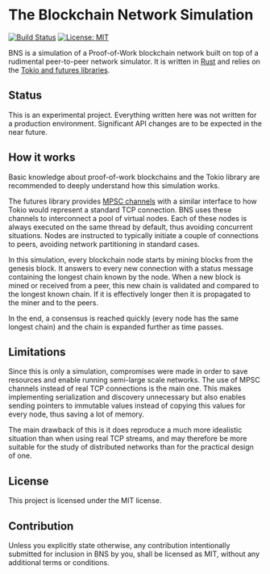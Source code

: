 The Blockchain Network Simulation
=================================

[![Build Status](https://travis-ci.org/pierre-l/blockchain_network_simulation.svg?branch=master)](https://travis-ci.org/pierre-l/blockchain_network_simulation)
[![License: MIT](https://img.shields.io/badge/License-MIT-brightgreen.svg)](https://opensource.org/licenses/MIT)

BNS is a simulation of a Proof-of-Work blockchain network built on top of a rudimental peer-to-peer network simulator. It is written in [Rust](https://www.rust-lang.org/en-US/) and relies on the [Tokio and futures libraries](https://tokio.rs/).

Status
------

This is an experimental project. Everything written here was not written for a production environment. Significant API changes are to be expected in the near future.

How it works
---
Basic knowledge about proof-of-work blockchains and the Tokio library are recommended to deeply understand how this simulation works.

The futures library provides [MPSC channels](https://docs.rs/futures/0.1/futures/sync/mpsc/fn.channel.html) with a similar interface to how Tokio would represent a standard TCP connection. BNS uses these channels to interconnect a pool of virtual nodes. Each of these nodes is always executed on the same thread by default, thus avoiding concurrent situations. Nodes are instructed to typically initiate a couple of connections to peers, avoiding network partitioning in standard cases.

In this simulation, every blockchain node starts by mining blocks from the genesis block. It answers to every new connection with a status message containing the longest chain known by the node. When a new block is mined or received from a peer, this new chain is validated and compared to the longest known chain. If it is effectively longer then it is propagated to the miner and to the peers.

In the end, a consensus is reached quickly (every node has the same longest chain) and the chain is expanded further as time passes.

Limitations
-----------

Since this is only a simulation, compromises were made in order to save resources and enable running semi-large scale networks. The use of MPSC channels instead of real TCP connections is the main one. This makes implementing serialization and discovery unnecessary but also enables sending pointers to immutable values instead of copying this values for every node, thus saving a lot of memory.

The main drawback of this is it does reproduce a much more idealistic situation than when using real TCP streams, and may therefore be more suitable for the study of distributed networks than for the practical design of one.

License
-------

This project is licensed under the MIT license.

Contribution
------------

Unless you explicitly state otherwise, any contribution intentionally submitted for inclusion in BNS by you, shall be licensed as MIT, without any additional terms or conditions.